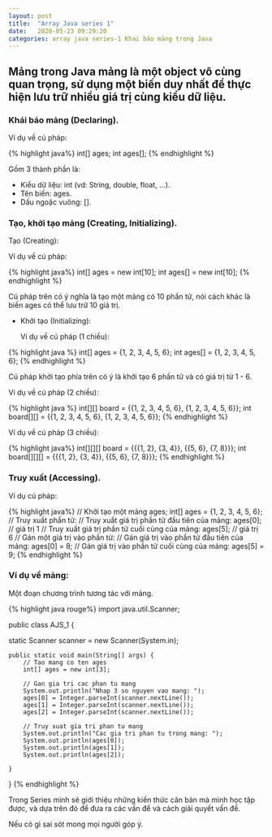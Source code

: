 ```yaml
---
layout: post
title:  "Array Java series 1"
date:   2020-05-23 09:29:20
categories: array java series-1 Khai báo mảng trong Java
---
```


## Mảng trong Java mảng là một object vô cùng quan trọng, sử dụng một biến duy nhất để thực hiện lưu trữ nhiều giá trị cùng kiểu dữ liệu. 

###  Khái báo mảng (Declaring).

Ví dụ về cú pháp:

{% highlight java%}
int[] ages;
int ages[];
{% endhighlight %}

Gồm 3 thành phần là:
- Kiểu dữ liệu: int (vd: String, double, float, ...).
- Tên biến: ages.
- Dấu ngoặc vuông: [].

###  Tạo, khởi tạo mảng (Creating, Initializing).

Tạo (Creating):
 
Ví dụ về cú pháp:
         
{% highlight java%}
int[] ages = new int[10];
int ages[] = new int[10];
{% endhighlight %}

Cú pháp trên có ý nghĩa là tạo một mảng có 10 phần tử, nói cách khác là biến ages có thể lưu trữ 10 giá trị.
    
* Khởi tạo (Initializing):

   Ví dụ về cú pháp (1 chiều):
   
{% highlight java %}
  int[] ages = \{1, 2, 3, 4, 5, 6\};
  int ages[] = \{1, 2, 3, 4, 5, 6\};
{% endhighlight %}

Cú pháp khởi tạo phía trên có ý là khởi tạo 6 phần tử và có giá trị từ 1 - 6.
    
Ví dụ về cú pháp (2 chiều):

{% highlight java %}
int[][] board = \{\{1, 2, 3, 4, 5, 6\}, \{1, 2, 3, 4, 5, 6\}\};
int board[][] = \{\{1, 2, 3, 4, 5, 6\}, \{1, 2, 3, 4, 5, 6\}\};
{% endhighlight %}
    
Ví dụ về cú pháp (3 chiều):
    
{% highlight java%}
int[][][] board = \{\{\{1, 2\}, \{3, 4\}\}, \{\{5, 6\}, \{7, 8\}\}\};
int board[][][] = \{\{\{1, 2\}, \{3, 4\}\}, \{\{5, 6\}, \{7, 8\}\}\};
{% endhighlight %}

###  Truy xuất (Accessing).

Ví dụ cú pháp:

{% highlight java%}
// Khởi tạo một mảng ages;
int[] ages = \{1, 2, 3, 4, 5, 6\};
// Truy xuất phần tử:
// Truy xuất giá trị phần tử đầu tiên của mảng:
ages[0]; // giá trị 1
// Truy xuất giá trị phần tử cuối cùng của mảng:
ages[5]; // giá trị 6
// Gán một giá trị vào phần từ:
// Gán giá trị vào phần tử đầu tiên của mảng:
ages[0] = 8;
// Gán giá trị vào phần tử cuối cùng của mảng:
ages[5] = 9;
{% endhighlight %}

###  Ví dụ về mảng:

Một đoạn chương trình tương tác với mảng.

{% highlight java rouge%}
import java.util.Scanner;

public class AJS_1 {

static Scanner scanner = new Scanner(System.in);
	
    public static void main(String[] args) {
		// Tao mang co ten ages
		int[] ages = new int[3];
		
		// Gan gia tri cac phan tu mang
		System.out.println("Nhap 3 so nguyen vao mang: ");
		ages[0] = Integer.parseInt(scanner.nextLine());
		ages[1] = Integer.parseInt(scanner.nextLine());
		ages[2] = Integer.parseInt(scanner.nextLine());
		
		// Truy xuat gia tri phan tu mang
		System.out.println("Cac gia tri phan tu trong mang: ");
		System.out.println(ages[0]);
		System.out.println(ages[1]);
		System.out.println(ages[2]);

	}
}
{% endhighlight %}

Trong Series mình sẽ giới thiệu những kiến thức căn bản mà mình học tập được, và dựa trên đó để đưa ra các vấn để và cách giải quyết vấn đề.

Nếu có gì sai sót mong mọi người góp ý.